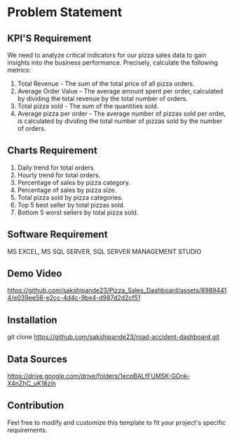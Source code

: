 # Problem Statement 
## KPI'S Requirement
We need to analyze critical indicators for our pizza sales data to gain insights into the business performance. Precisely, calculate the following metrics:
1. Total Revenue - The sum of the total price of all pizza orders.
2. Average Order Value - The average amount spent per order, calculated by dividing the total revenue by the total number of orders.
3. Total pizza sold - The sum of the quantities sold.
4. Average pizza per order - The average number of pizzas sold per order, is calculated by dividing the total number of pizzas sold by the number of orders.

## Charts Requirement 
1. Daily trend for total orders
2. Hourly trend for total orders.
3. Percentage of sales by pizza category.
4. Percentage of sales by pizza size.
5. Total pizza sold by pizza categories.
6. Top 5 best seller by total pizzas sold.
7. Bottom 5 worst sellers by total pizza sold.

## Software Requirement
MS EXCEL, MS SQL SERVER, SQL SERVER MANAGEMENT STUDIO

## Demo Video

https://github.com/sakshipande23/Pizza_Sales_Dashboard/assets/89894414/e039ee56-e2cc-4d4c-9be4-d987d2d2cf51

## Installation
git clone https://github.com/sakshipande23/road-accident-dashboard.git

## Data Sources
https://drive.google.com/drive/folders/1ecpBALfFUMSK-GOnk-X4nZhC_uK18zih

## Contribution
Feel free to modify and customize this template to fit your project's specific requirements.
